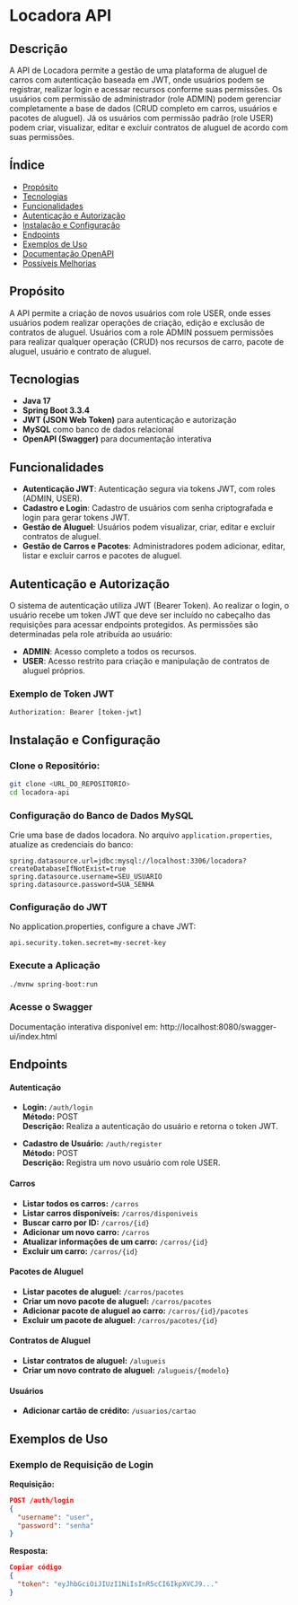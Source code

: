 # Locadora API

## Descrição
A API de Locadora permite a gestão de uma plataforma de aluguel de carros com autenticação baseada em JWT, onde usuários podem se registrar, realizar login e acessar recursos conforme suas permissões. Os usuários com permissão de administrador (role ADMIN) podem gerenciar completamente a base de dados (CRUD completo em carros, usuários e pacotes de aluguel). Já os usuários com permissão padrão (role USER) podem criar, visualizar, editar e excluir contratos de aluguel de acordo com suas permissões.

## Índice
- [Propósito](#propósito)
- [Tecnologias](#tecnologias)
- [Funcionalidades](#funcionalidades)
- [Autenticação e Autorização](#autenticação-e-autorização)
- [Instalação e Configuração](#instalação-e-configuração)
- [Endpoints](#endpoints)
- [Exemplos de Uso](#exemplos-de-uso)
- [Documentação OpenAPI](#documentação-openapi)
- [Possíveis Melhorias](#possíveis-melhorias)

## Propósito
A API permite a criação de novos usuários com role USER, onde esses usuários podem realizar operações de criação, edição e exclusão de contratos de aluguel. Usuários com a role ADMIN possuem permissões para realizar qualquer operação (CRUD) nos recursos de carro, pacote de aluguel, usuário e contrato de aluguel.

## Tecnologias
- **Java 17**
- **Spring Boot 3.3.4**
- **JWT (JSON Web Token)** para autenticação e autorização
- **MySQL** como banco de dados relacional
- **OpenAPI (Swagger)** para documentação interativa

## Funcionalidades
- **Autenticação JWT**: Autenticação segura via tokens JWT, com roles (ADMIN, USER).
- **Cadastro e Login**: Cadastro de usuários com senha criptografada e login para gerar tokens JWT.
- **Gestão de Aluguel**: Usuários podem visualizar, criar, editar e excluir contratos de aluguel.
- **Gestão de Carros e Pacotes**: Administradores podem adicionar, editar, listar e excluir carros e pacotes de aluguel.

## Autenticação e Autorização
O sistema de autenticação utiliza JWT (Bearer Token). Ao realizar o login, o usuário recebe um token JWT que deve ser incluído no cabeçalho das requisições para acessar endpoints protegidos. As permissões são determinadas pela role atribuída ao usuário:

- **ADMIN**: Acesso completo a todos os recursos.
- **USER**: Acesso restrito para criação e manipulação de contratos de aluguel próprios.

### Exemplo de Token JWT

```plaintext
Authorization: Bearer [token-jwt]
```

## Instalação e Configuração

### Clone o Repositório:
```bash
git clone <URL_DO_REPOSITORIO>
cd locadora-api
```
### Configuração do Banco de Dados MySQL

Crie uma base de dados locadora. No arquivo `application.properties`, atualize as credenciais do banco:

```properties
spring.datasource.url=jdbc:mysql://localhost:3306/locadora?createDatabaseIfNotExist=true
spring.datasource.username=SEU_USUARIO
spring.datasource.password=SUA_SENHA
```
### Configuração do JWT
No application.properties, configure a chave JWT:

```properties
api.security.token.secret=my-secret-key
```
### Execute a Aplicação
```bash
./mvnw spring-boot:run
```
### Acesse o Swagger
Documentação interativa disponível em: http://localhost:8080/swagger-ui/index.html

## Endpoints

#### Autenticação
- **Login:** `/auth/login`  
  **Método:** POST  
  **Descrição:** Realiza a autenticação do usuário e retorna o token JWT.

- **Cadastro de Usuário:** `/auth/register`  
  **Método:** POST  
  **Descrição:** Registra um novo usuário com role USER.

#### Carros
- **Listar todos os carros:** `/carros`  
- **Listar carros disponíveis:** `/carros/disponiveis`  
- **Buscar carro por ID:** `/carros/{id}`  
- **Adicionar um novo carro:** `/carros`  
- **Atualizar informações de um carro:** `/carros/{id}`  
- **Excluir um carro:** `/carros/{id}`  

#### Pacotes de Aluguel
- **Listar pacotes de aluguel:** `/carros/pacotes`  
- **Criar um novo pacote de aluguel:** `/carros/pacotes`  
- **Adicionar pacote de aluguel ao carro:** `/carros/{id}/pacotes`  
- **Excluir um pacote de aluguel:** `/carros/pacotes/{id}`  

#### Contratos de Aluguel
- **Listar contratos de aluguel:** `/alugueis`  
- **Criar um novo contrato de aluguel:** `/alugueis/{modelo}`  

#### Usuários
- **Adicionar cartão de crédito:** `/usuarios/cartao`

## Exemplos de Uso

### Exemplo de Requisição de Login

**Requisição:**

```json
POST /auth/login
{
  "username": "user",
  "password": "senha"
}
```
**Resposta:**

```json
Copiar código
{
  "token": "eyJhbGciOiJIUzI1NiIsInR5cCI6IkpXVCJ9..."
}
```
